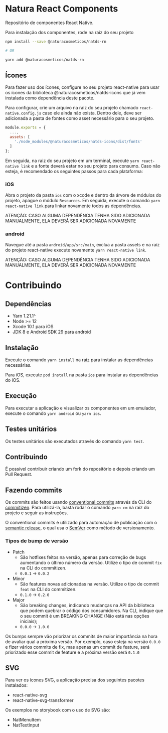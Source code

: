 # Natura React Components

Repositório de componentes React Native.

Para instalação dos componentes, rode na raiz do seu projeto

```sh
npm install --save @naturacosmeticos/natds-rn

# OR

yarn add @naturacosmeticos/natds-rn
```

## Ícones

Para fazer uso dos ícones, configure no seu projeto react-native para usar os ícones da biblioteca @naturacosmeticos/natds-icons que já vem instalada como dependência deste pacote.

Para configurar, crie um arquivo na raiz do seu projeto chamado `react-native.config.js` caso ele ainda não exista. Dentro dele, deve ser adicionada a pasta de fontes como asset necessário para o seu projeto. 

```javascript
module.exports = {
  ...,
  assets: [
    './node_modules/@naturacosmeticos/natds-icons/dist/fonts'
  ]
};
```

Em seguida, na raiz do seu projeto em um terminal, execute `yarn react-native link` e a fonte deverá estar no seu projeto para consumo. Caso não esteja, é recomendado os seguintes passos para cada plataforma:

### iOS

Abra o projeto da pasta `ios` com o xcode e dentro da árvore de módulos do projeto, apague o módulo `Resources`. Em seguida, execute o comando `yarn react-native link` para linkar novamente todos as dependências.

ATENÇÃO: CASO ALGUMA DEPENDÊNCIA TENHA SIDO ADICIONADA MANUALMENTE, ELA DEVERÁ SER ADICIONADA NOVAMENTE

### android

Navegue até a pasta `android/app/src/main`, exclua a pasta assets e na raiz do projeto react-native execute novamente `yarn react-native link`.

ATENÇÃO: CASO ALGUMA DEPENDÊNCIA TENHA SIDO ADICIONADA MANUALMENTE, ELA DEVERÁ SER ADICIONADA NOVAMENTE

# Contribuindo

## Dependências

- Yarn 1.21.1^
- Node >= 12
- Xcode 10.1 para iOS
- JDK 8 e Android SDK 29 para android

## Instalação

Execute o comando `yarn install` na raiz para instalar as dependências necessárias.

Para iOS, execute `pod install` na pasta `ios` para instalar as dependências do iOS.

## Execução

Para executar a aplicação e visualizar os componentes em um emulador, execute o comando `yarn android` ou `yarn ios`.

## Testes unitários

Os testes unitários são executados através do comando `yarn test`.

## Contribuindo

É possível contribuir criando um fork do repositório e depois criando um Pull Request.

## Fazendo commits

Os commits são feitos usando [conventional commits](https://www.conventionalcommits.org/en/v1.0.0/#summary) através da CLI do [commitizen](https://github.com/commitizen/cz-cli). Para utilizá-la, basta rodar o comando `yarn cm` na raiz do projeto e seguir as instruções.

O conventional commits é utilizado para automação de publicação com o [semantic release](https://github.com/semantic-release/semantic-release), o qual usa o [SemVer](https://semver.org/) como método de versionamento.

### Tipos de bump de versão

- Patch
  - São hotfixes feitos na versão, apenas para correção de bugs aumentando o último número da versão. Utilize o tipo de commit `fix` na CLI do commitizen.
  - `0.0.1` -> `0.0.2`
- Minor
  - São features novas adicionadas na versão. Utilize o tipo de commit `feat` na CLI do commitizen.
  - `0.1.0` -> `0.2.0`
- Major
  - São breaking changes, indicando mudanças na API da biblioteca que podem quebrar o código dos consumidores. Na CLI, indique que o seu commit é um BREAKING CHANGE (Não está nas opções iniciais);
  - `0.0.0` -> `1.0.0`

Os bumps sempre vão priorizar os commits de maior importância na hora de avaliar qual a próxima versão. Por exemplo, caso esteja na versão `0.0.0` e fizer vários commits de fix, mas apenas um commit de feature, será priorizado esse commit de feature e a próxima versão será `0.1.0`

## SVG

Para ver os ícones SVG, a aplicação precisa dos seguintes pacotes instalados:

- react-native-svg
- react-native-svg-transformer

Os exemplos no storybook com o uso de SVG são:

- NatMenuItem
- NatTextInput
